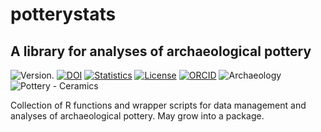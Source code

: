 # potterystats
## A library for analyses of archaeological pottery

<!-- badges: start -->

![Version.](https://img.shields.io/badge/v0.0.1-red?style=flat&logo=github)
[![DOI](https://zenodo.org/badge/423396921.svg)](https://zenodo.org/badge/latestdoi/423396921)
[![Statistics](https://img.shields.io/badge/Statistics-R%20%3E%204.3-blue?labelColor=grey&style=flat&logo=R&link=https://cran.r-project.org)](https://cran.r-project.org)
[![License](https://img.shields.io/badge/License-CC%20BY%204.0-lightgrey?labelColor=grey&style=flat&logo=CC&link=https://creativecommons.org/licenses/by/4.0/)](https://creativecommons.org/licenses/by/4.0/)
[![ORCID](https://img.shields.io/badge/ORCID-white?style=flat&logo=ORCID&link=https://orcid.org/0000-0001-6089-4526)](https://orcid.org/0000-0001-6089-4526)
![Archaeology](https://img.shields.io/badge/Archaeology-teal?style=flat)
![Pottery -
Ceramics](https://img.shields.io/badge/Pottery%20--%20Ceramics-maroon?style=flat)
<!-- badges: end -->


Collection of R functions and wrapper scripts for data management and analyses of archaeological pottery. May grow into a package.
